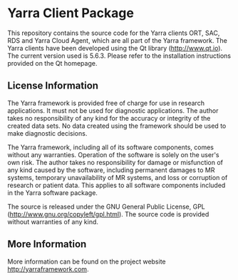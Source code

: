 # Yarra Client Package

This repository contains the source code for the Yarra clients ORT, SAC, RDS and Yarra Cloud Agent, which are all part of the Yarra framework. The Yarra clients have been developed using the Qt library (http://www.qt.io). The current version used is 5.6.3. Please refer to the installation instructions provided on the Qt homepage.

## License Information
The Yarra framework is provided free of charge for use in research applications. It must not be used for diagnostic applications. The author takes no responsibility of any kind for the accuracy or integrity of the created data sets. No data created using the framework should be used to make diagnostic decisions. 

The Yarra framework, including all of its software components, comes without any warranties. Operation of the software is solely on the user's own risk. The author takes no responsibility for damage or misfunction of any kind caused by the software, including permanent damages to MR systems, temporary unavailability of MR systems, and loss or corruption of research or patient data. This applies to all software components included in the Yarra software package.

The source is released under the GNU General Public License, GPL (http://www.gnu.org/copyleft/gpl.html). The source code is provided without warranties of any kind.

## More Information
More information can be found on the project website http://yarraframework.com.